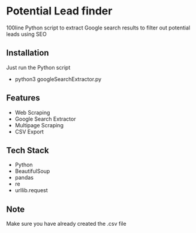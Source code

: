 # Potential Lead finder

100line Python script to extract Google search results to filter out potential leads using SEO

## Installation
Just run the Python script
- python3 googleSearchExtractor.py


## Features

- Web Scraping
- Google Search Extractor
- Multipage Scraping
- CSV Export

## Tech Stack

- Python
- BeautifulSoup
- pandas
- re
- urllib.request

## Note
Make sure you have already created the .csv file
